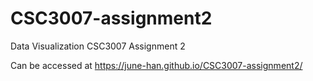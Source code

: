# CSC3007-assignment2
Data Visualization CSC3007 Assignment 2

Can be accessed at https://june-han.github.io/CSC3007-assignment2/
